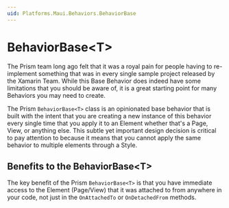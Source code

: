 ```yaml
---
uid: Platforms.Maui.Behaviors.BehaviorBase
---
```


# BehaviorBase&lt;T&gt;

The Prism team long ago felt that it was a royal pain for people having to re-implement something that was in every single sample project released by the Xamarin Team. While this Base Behavior does indeed have some limitations that you should be aware of, it is a great starting point for many Behaviors you may need to create.

The Prism `BehaviorBase<T>` class is an opinionated base behavior that is built with the intent that you are creating a new instance of this behavior every single time that you apply it to an Element whether that's a Page, View, or anything else. This subtle yet important design decision is critical to pay attention to because it means that you cannot apply the same behavior to multiple elements through a Style.

## Benefits to the BehaviorBase&lt;T&gt;

The key benefit of the Prism `BehaviorBase<T>` is that you have immediate access to the Element (Page/View) that it was attached to from anywhere in your code, not just in the `OnAttachedTo` or `OnDetachedFrom` methods.
